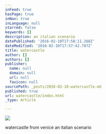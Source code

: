 ```yaml
---
inFeed: true
hasPage: true
inNav: true
inLanguage: null
starred: false
keywords: []
description: an italian scenario
datePublished: '2016-02-10T17:58:11.268Z'
dateModified: '2016-02-10T17:57:42.787Z'
title: watercastle
author: []
authors: []
publisher:
  name: null
  domain: null
  url: null
  favicon: null
sourcePath: _posts/2016-02-10-watercastle.md
published: true
url: watercastle/index.html
_type: Article

---
```

![](https://the-grid-user-content.s3-us-west-2.amazonaws.com/3c8e7bea-e50b-4821-8057-b6ebbce1cd28.jpg)

watercastle from venice an italian scenario